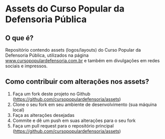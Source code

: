 # Assets do Curso Popular da Defensoria Pública

## O que é?
Repositório contendo assets (logos/layouts) do Curso Popular da Defensoria Pública, utilizados na página
www.cursopopulardefensoria.com.br e também em divulgações em redes sociais e impressos.

## Como contribuir com alterações nos assets?
1. Faça um fork deste projeto no Github (https://github.com/cursopopulardefensoria/assets)
2. Clone o  seu fork em seu ambiente de desenvolvimento (sua máquina local)
3. Faça as alterações desejadas
4. Commite e dê um push em suas alterações para o seu fork
5. Faça um pull request para o repositório principal (https://github.com/cursopopulardefensoria/assets)
